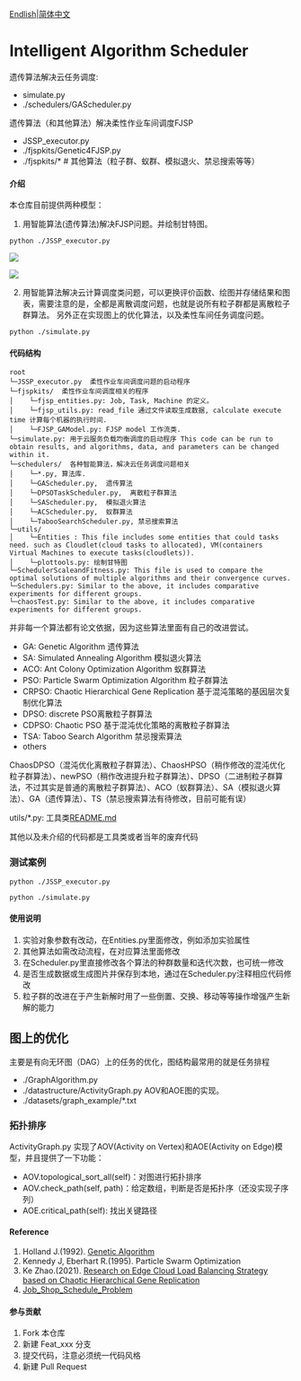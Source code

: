 [Endlish](README.md)|[简体中文](README_cn.md)

# Intelligent Algorithm Scheduler
遗传算法解决云任务调度:
- simulate.py
- ./schedulers/GAScheduler.py

遗传算法（和其他算法）解决柔性作业车间调度FJSP
- JSSP_executor.py
- ./fjspkits/Genetic4FJSP.py
- ./fjspkits/*  # 其他算法（粒子群、蚁群、模拟退火、禁忌搜索等等）

#### 介绍
本仓库目前提供两种模型：
1. 用智能算法(遗传算法)解决FJSP问题。并绘制甘特图。

``` python ./JSSP_executor.py ```

![](t202311201228_gantt.png)

![](t202311201228_iterplot.png)

2. 用智能算法解决云计算调度类问题，可以更换评价函数、绘图并存储结果和图表，需要注意的是，全都是离散调度问题，也就是说所有粒子群都是离散粒子群算法。
另外正在实现图上的优化算法，以及柔性车间任务调度问题。

``` python ./simulate.py ```

#### 代码结构
```
root
└─JSSP_executor.py  柔性作业车间调度问题的启动程序
└─fjspkits/  柔性作业车间调度相关的程序
│    └─fjsp_entities.py: Job, Task, Machine 的定义。
│    └─fjsp_utils.py: read_file 通过文件读取生成数据, calculate execute time 计算每个机器的执行时间.
│    └─FJSP_GAModel.py: FJSP model 工作流类.
└─simulate.py: 用于云服务负载均衡调度的启动程序 This code can be run to obtain results, and algorithms, data, and parameters can be changed within it.
└─schedulers/  各种智能算法，解决云任务调度问题相关
│    └─*.py, 算法库.
│    └─GAScheduler.py,  遗传算法
│    └─DPSOTaskScheduler.py,  离散粒子群算法
│    └─SAScheduler.py,  模拟退火算法
│    └─ACScheduler.py,  蚁群算法
│    └─TabooSearchScheduler.py, 禁忌搜索算法
└─utils/
│    └─Entities : This file includes some entities that could tasks need. such as Cloudlet(cloud tasks to allocated), VM(containers Virtual Machines to execute tasks(cloudlets)).
│    └─plottools.py: 绘制甘特图
└─SchedulerScaleandFitness.py: This file is used to compare the optimal solutions of multiple algorithms and their convergence curves.
└─Schedulers.py: Similar to the above, it includes comparative experiments for different groups.
└─chaosTest.py: Similar to the above, it includes comparative experiments for different groups.
```

并非每一个算法都有论文依据，因为这些算法里面有自己的改进尝试。
- GA: Genetic Algorithm 遗传算法
- SA: Simulated Annealing Algorithm 模拟退火算法
- ACO: Ant Colony Optimization Algorithm 蚁群算法
- PSO: Particle Swarm Optimization Algorithm 粒子群算法
- CRPSO: Chaotic Hierarchical Gene Replication 基于混沌策略的基因层次复制优化算法
- DPSO: discrete PSO离散粒子群算法
- CDPSO: Chaotic PSO 基于混沌优化策略的离散粒子群算法
- TSA: Taboo Search Algorithm 禁忌搜索算法
- others

ChaosDPSO（混沌优化离散粒子群算法）、ChaosHPSO（稍作修改的混沌优化粒子群算法）、newPSO（稍作改进提升粒子群算法）、DPSO（二进制粒子群算法，不过其实是普通的离散粒子群算法）、ACO（蚁群算法）、SA（模拟退火算法）、GA（遗传算法）、TS（禁忌搜索算法有待修改，目前可能有误）

utils/*.py: 工具类[README.md](README.md)

其他以及未介绍的代码都是工具类或者当年的废弃代码

### 测试案例
``` python ./JSSP_executor.py ```

``` python ./simulate.py ```

#### 使用说明

1.  实验对象参数有改动，在Entities.py里面修改，例如添加实验属性
2.  其他算法如需改动流程，在对应算法里面修改
3.  在Scheduler.py里直接修改各个算法的种群数量和迭代次数，也可统一修改
4.  是否生成数据或生成图片并保存到本地，通过在Scheduler.py注释相应代码修改
5.  粒子群的改进在于产生新解时用了一些倒置、交换、移动等等操作增强产生新解的能力

## 图上的优化
主要是有向无环图（DAG）上的任务的优化，图结构最常用的就是任务排程
- ./GraphAlgorithm.py
- ./datastructure/ActivityGraph.py AOV和AOE图的实现。
- ./datasets/graph_example/*.txt

### 拓扑排序
ActivityGraph.py 实现了AOV(Activity on Vertex)和AOE(Activity on Edge)模型，并且提供了一下功能：
- AOV.topological_sort_all(self)：对图进行拓扑排序
- AOV.check_path(self, path)：给定数组，判断是否是拓扑序（还没实现子序列）
- AOE.critical_path(self): 找出关键路径


#### Reference

1. Holland J.(1992). [Genetic Algorithm](https://doi.org/10.1038/scientificamerican0792-66)
2. Kennedy J, Eberhart R.(1995). Particle Swarm Optimization 
3. Ke Zhao.(2021). [Research on Edge Cloud Load Balancing Strategy based on Chaotic Hierarchical Gene Replication](https://www.fujipress.jp/jaciii/jc/jacii002600050758/)
4. [Job_Shop_Schedule_Problem](https://github.com/mcfadd/Job_Shop_Schedule_Problem)

#### 参与贡献

1.  Fork 本仓库
2.  新建 Feat_xxx 分支
3.  提交代码，注意必须统一代码风格
4.  新建 Pull Request
